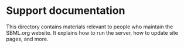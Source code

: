 Support documentation
=====================

This directory contains materials relevant to people who maintain the SBML.org website.  It explains how to run the server, how to update site pages, and more.
